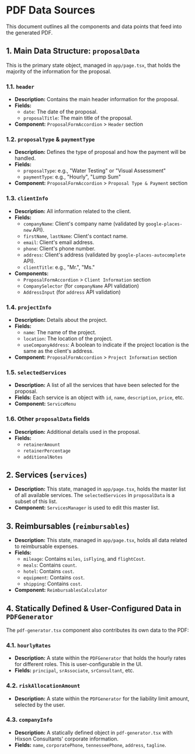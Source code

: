# PDF Data Sources

This document outlines all the components and data points that feed into the generated PDF.

## 1. Main Data Structure: `proposalData`

This is the primary state object, managed in `app/page.tsx`, that holds the majority of the information for the proposal.

### 1.1. `header`
- **Description:** Contains the main header information for the proposal.
- **Fields:**
    - `date`: The date of the proposal.
    - `proposalTitle`: The main title of the proposal.
- **Component:** `ProposalFormAccordion` > `Header` section

### 1.2. `proposalType` & `paymentType`
- **Description:** Defines the type of proposal and how the payment will be handled.
- **Fields:**
    - `proposalType`: e.g., "Water Testing" or "Visual Assessment"
    - `paymentType`: e.g., "Hourly", "Lump Sum"
- **Component:** `ProposalFormAccordion` > `Proposal Type & Payment` section

### 1.3. `clientInfo`
- **Description:** All information related to the client.
- **Fields:**
    - `companyName`: Client's company name (validated by `google-places-new` API).
    - `firstName`, `lastName`: Client's contact name.
    - `email`: Client's email address.
    - `phone`: Client's phone number.
    - `address`: Client's address (validated by `google-places-autocomplete` API).
    - `clientTitle`: e.g., "Mr.", "Ms."
- **Components:**
    - `ProposalFormAccordion` > `Client Information` section
    - `CompanySelector` (for `companyName` API validation)
    - `AddressInput` (for `address` API validation)

### 1.4. `projectInfo`
- **Description:** Details about the project.
- **Fields:**
    - `name`: The name of the project.
    - `location`: The location of the project.
    - `useCompanyAddress`: A boolean to indicate if the project location is the same as the client's address.
- **Component:** `ProposalFormAccordion` > `Project Information` section

### 1.5. `selectedServices`
- **Description:** A list of all the services that have been selected for the proposal.
- **Fields:** Each service is an object with `id`, `name`, `description`, `price`, etc.
- **Component:** `ServiceMenu`

### 1.6. Other `proposalData` fields
- **Description:** Additional details used in the proposal.
- **Fields:**
    - `retainerAmount`
    - `retainerPercentage`
    - `additionalNotes`

## 2. Services (`services`)
- **Description:** This state, managed in `app/page.tsx`, holds the master list of all available services. The `selectedServices` in `proposalData` is a subset of this list.
- **Component:** `ServicesManager` is used to edit this master list.

## 3. Reimbursables (`reimbursables`)
- **Description:** This state, managed in `app/page.tsx`, holds all data related to reimbursable expenses.
- **Fields:**
    - `mileage`: Contains `miles`, `isFlying`, and `flightCost`.
    - `meals`: Contains `count`.
    - `hotel`: Contains `cost`.
    - `equipment`: Contains `cost`.
    - `shipping`: Contains `cost`.
- **Component:** `ReimbursablesCalculator`

## 4. Statically Defined & User-Configured Data in `PDFGenerator`

The `pdf-generator.tsx` component also contributes its own data to the PDF:

### 4.1. `hourlyRates`
- **Description:** A state within the `PDFGenerator` that holds the hourly rates for different roles. This is user-configurable in the UI.
- **Fields:** `principal`, `srAssociate`, `srConsultant`, etc.

### 4.2. `riskAllocationAmount`
- **Description:** A state within the `PDFGenerator` for the liability limit amount, selected by the user.

### 4.3. `companyInfo`
- **Description:** A statically defined object in `pdf-generator.tsx` with Hixson Consultants' corporate information.
- **Fields:** `name`, `corporatePhone`, `tennesseePhone`, `address`, `tagline`. 
